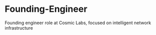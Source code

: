 # Founding-Engineer
Founding engineer role at Cosmic Labs, focused on intelligent network infrastructure
